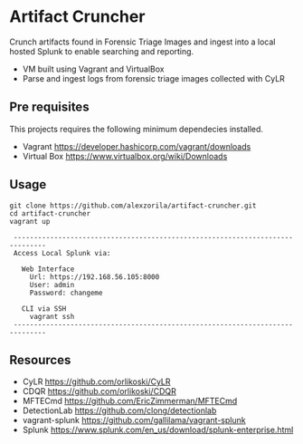 # Artifact Cruncher
Crunch artifacts found in Forensic Triage Images and ingest into a local hosted Splunk to enable searching and reporting.

* VM built using Vagrant and VirtualBox
* Parse and ingest logs from forensic triage images collected with CyLR

## Pre requisites
This projects requires the following minimum dependecies installed.
* Vagrant https://developer.hashicorp.com/vagrant/downloads
* Virtual Box https://www.virtualbox.org/wiki/Downloads

## Usage
```
git clone https://github.com/alexzorila/artifact-cruncher.git
cd artifact-cruncher
vagrant up
```
```
 ------------------------------------------------------------------------------
 Access Local Splunk via:

   Web Interface
     Url: https://192.168.56.105:8000
     User: admin
     Password: changeme

   CLI via SSH
     vagrant ssh
 ------------------------------------------------------------------------------
```
## Resources
* CyLR https://github.com/orlikoski/CyLR
* CDQR https://github.com/orlikoski/CDQR
* MFTECmd https://github.com/EricZimmerman/MFTECmd
* DetectionLab https://github.com/clong/detectionlab
* vagrant-splunk https://github.com/gallilama/vagrant-splunk
* Splunk https://www.splunk.com/en_us/download/splunk-enterprise.html
